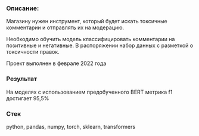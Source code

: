 ### Описание:
Магазину нужен инструмент, который будет искать токсичные комментарии и отправлять их на модерацию.

Необходимо обучить модель классифицировать комментарии на позитивные и негативные. В распоряжении набор данных с разметкой о токсичности правок.

Проект выполнен в феврале 2022 года


### Результат

На моделях с использованием предобученного BERT метрика f1 достигает 95,5%

### Стек
python, pandas, numpy, torch, sklearn, transformers